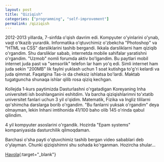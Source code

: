 ```yaml
---
layout: post
title: "Qiziqish"
categories: ["programming", "self-improvement"]
permalink: /qiziqish
---
```


2012-2013 yillarda, 7-sinfda o'qish davrim edi. Kompyuter o'yinlarini o'ynab, vaqt o'tkazib yurardik. Informatika o'qtuvchimiz o'zbekcha "Photoshop" va "HTML va CSS" darsliklarini tashib bergandi. Ikkala darsliklarni ham qiziqib o'rgandim. Shu darsliklar sabab, internetda mobile sahifalar yaratishni o'rgandim. "Uzmob" nomli forumda aktiv bo'lgandim. Bu paytlari mobil internet juda past va "sensorlik" telefon lar ham yo'q edi. Simli internet ham juda sekin "200MB" lik faylni yuklash uchun 1 soat kutishga to'g'ri kelardi va juda qimmat. Faqatgina Tas-ix da cheksiz ishlatsa bo'lardi. Maktab tugatguncha shunaqa ishlar qilib rosa qiziq kechgan.

Kollejda 1-kurs paytimizda Dasturlashni o'rgatadigan Koreyaning Inha universiteti ish boshlanganini eshitdim. Va barcha qiziqishlarimni to'xtatib universitet fanlari uchun 3 yil o'qidim. Matematik, Fizika va Ingliz tililarni qo'shimcha darslarga borib o'rgandim. "Bu fanlarni yuksak o'rgandim" deya olmayman, lekin Inhani imtihonida 41/100 baho olib 145 o'rinda qabul qilindim. 

4 yil kompyuter asoslarini o'rgandik. Hozirda "Epam systems" kompaniyasida dasturchilik qilmoqdaman. 

Barchasi o'sha payti o'qtuvchimiz tashib bergan video sabablari deb o'ylayman. Chunki qiziqishimni shu sohada ko'rganman. Hozircha shular...

[Havola](https://t.me/nodir_adventure/243){:target="_blank"}
